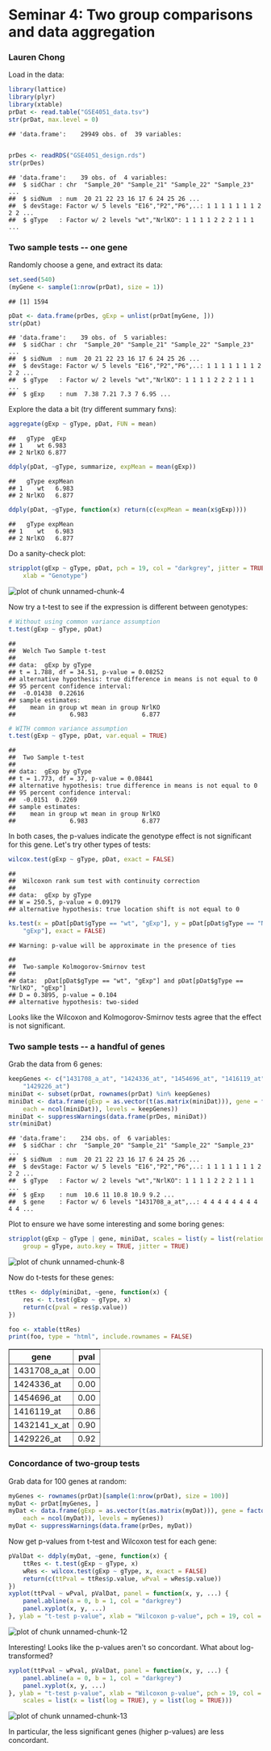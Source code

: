 Seminar 4: Two group comparisons and data aggregation
========================================================
### Lauren Chong

Load in the data:

```r
library(lattice)
library(plyr)
library(xtable)
prDat <- read.table("GSE4051_data.tsv")
str(prDat, max.level = 0)
```

```
## 'data.frame':	29949 obs. of  39 variables:
```

```r

prDes <- readRDS("GSE4051_design.rds")
str(prDes)
```

```
## 'data.frame':	39 obs. of  4 variables:
##  $ sidChar : chr  "Sample_20" "Sample_21" "Sample_22" "Sample_23" ...
##  $ sidNum  : num  20 21 22 23 16 17 6 24 25 26 ...
##  $ devStage: Factor w/ 5 levels "E16","P2","P6",..: 1 1 1 1 1 1 1 2 2 2 ...
##  $ gType   : Factor w/ 2 levels "wt","NrlKO": 1 1 1 1 2 2 2 1 1 1 ...
```


### Two sample tests -- one gene
Randomly choose a gene, and extract its data:

```r
set.seed(540)
(myGene <- sample(1:nrow(prDat), size = 1))
```

```
## [1] 1594
```

```r
pDat <- data.frame(prDes, gExp = unlist(prDat[myGene, ]))
str(pDat)
```

```
## 'data.frame':	39 obs. of  5 variables:
##  $ sidChar : chr  "Sample_20" "Sample_21" "Sample_22" "Sample_23" ...
##  $ sidNum  : num  20 21 22 23 16 17 6 24 25 26 ...
##  $ devStage: Factor w/ 5 levels "E16","P2","P6",..: 1 1 1 1 1 1 1 2 2 2 ...
##  $ gType   : Factor w/ 2 levels "wt","NrlKO": 1 1 1 1 2 2 2 1 1 1 ...
##  $ gExp    : num  7.38 7.21 7.3 7 6.95 ...
```


Explore the data a bit (try different summary fxns):

```r
aggregate(gExp ~ gType, pDat, FUN = mean)
```

```
##   gType  gExp
## 1    wt 6.983
## 2 NrlKO 6.877
```

```r
ddply(pDat, ~gType, summarize, expMean = mean(gExp))
```

```
##   gType expMean
## 1    wt   6.983
## 2 NrlKO   6.877
```

```r
ddply(pDat, ~gType, function(x) return(c(expMean = mean(x$gExp))))
```

```
##   gType expMean
## 1    wt   6.983
## 2 NrlKO   6.877
```


Do a sanity-check plot:

```r
stripplot(gExp ~ gType, pDat, pch = 19, col = "darkgrey", jitter = TRUE, ylab = "Expression", 
    xlab = "Genotype")
```

![plot of chunk unnamed-chunk-4](figure/unnamed-chunk-4.png) 


Now try a t-test to see if the expression is different between genotypes:

```r
# Without using common variance assumption
t.test(gExp ~ gType, pDat)
```

```
## 
## 	Welch Two Sample t-test
## 
## data:  gExp by gType
## t = 1.788, df = 34.51, p-value = 0.08252
## alternative hypothesis: true difference in means is not equal to 0
## 95 percent confidence interval:
##  -0.01438  0.22616
## sample estimates:
##    mean in group wt mean in group NrlKO 
##               6.983               6.877
```

```r
# WITH common variance assumption
t.test(gExp ~ gType, pDat, var.equal = TRUE)
```

```
## 
## 	Two Sample t-test
## 
## data:  gExp by gType
## t = 1.773, df = 37, p-value = 0.08441
## alternative hypothesis: true difference in means is not equal to 0
## 95 percent confidence interval:
##  -0.0151  0.2269
## sample estimates:
##    mean in group wt mean in group NrlKO 
##               6.983               6.877
```


In both cases, the p-values indicate the genotype effect is not significant for this gene. Let's try other types of tests:

```r
wilcox.test(gExp ~ gType, pDat, exact = FALSE)
```

```
## 
## 	Wilcoxon rank sum test with continuity correction
## 
## data:  gExp by gType
## W = 250.5, p-value = 0.09179
## alternative hypothesis: true location shift is not equal to 0
```

```r
ks.test(x = pDat[pDat$gType == "wt", "gExp"], y = pDat[pDat$gType == "NrlKO", 
    "gExp"], exact = FALSE)
```

```
## Warning: p-value will be approximate in the presence of ties
```

```
## 
## 	Two-sample Kolmogorov-Smirnov test
## 
## data:  pDat[pDat$gType == "wt", "gExp"] and pDat[pDat$gType == "NrlKO", "gExp"]
## D = 0.3895, p-value = 0.104
## alternative hypothesis: two-sided
```

Looks like the Wilcoxon and Kolmogorov-Smirnov tests agree that the effect is not significant.

### Two sample tests -- a handful of genes
Grab the data from 6 genes:

```r
keepGenes <- c("1431708_a_at", "1424336_at", "1454696_at", "1416119_at", "1432141_x_at", 
    "1429226_at")
miniDat <- subset(prDat, rownames(prDat) %in% keepGenes)
miniDat <- data.frame(gExp = as.vector(t(as.matrix(miniDat))), gene = factor(rep(rownames(miniDat), 
    each = ncol(miniDat)), levels = keepGenes))
miniDat <- suppressWarnings(data.frame(prDes, miniDat))
str(miniDat)
```

```
## 'data.frame':	234 obs. of  6 variables:
##  $ sidChar : chr  "Sample_20" "Sample_21" "Sample_22" "Sample_23" ...
##  $ sidNum  : num  20 21 22 23 16 17 6 24 25 26 ...
##  $ devStage: Factor w/ 5 levels "E16","P2","P6",..: 1 1 1 1 1 1 1 2 2 2 ...
##  $ gType   : Factor w/ 2 levels "wt","NrlKO": 1 1 1 1 2 2 2 1 1 1 ...
##  $ gExp    : num  10.6 11 10.8 10.9 9.2 ...
##  $ gene    : Factor w/ 6 levels "1431708_a_at",..: 4 4 4 4 4 4 4 4 4 4 ...
```


Plot to ensure we have some interesting and some boring genes:

```r
stripplot(gExp ~ gType | gene, miniDat, scales = list(y = list(relation = "free")), 
    group = gType, auto.key = TRUE, jitter = TRUE)
```

![plot of chunk unnamed-chunk-8](figure/unnamed-chunk-8.png) 


Now do t-tests for these genes:

```r
ttRes <- ddply(miniDat, ~gene, function(x) {
    res <- t.test(gExp ~ gType, x)
    return(c(pval = res$p.value))
})
```


```r
foo <- xtable(ttRes)
print(foo, type = "html", include.rownames = FALSE)
```

<!-- html table generated in R 3.0.2 by xtable 1.7-1 package -->
<!-- Thu Mar 06 15:37:03 2014 -->
<TABLE border=1>
<TR> <TH> gene </TH> <TH> pval </TH>  </TR>
  <TR> <TD> 1431708_a_at </TD> <TD align="right"> 0.00 </TD> </TR>
  <TR> <TD> 1424336_at </TD> <TD align="right"> 0.00 </TD> </TR>
  <TR> <TD> 1454696_at </TD> <TD align="right"> 0.00 </TD> </TR>
  <TR> <TD> 1416119_at </TD> <TD align="right"> 0.86 </TD> </TR>
  <TR> <TD> 1432141_x_at </TD> <TD align="right"> 0.90 </TD> </TR>
  <TR> <TD> 1429226_at </TD> <TD align="right"> 0.92 </TD> </TR>
   </TABLE>


### Concordance of two-group tests
Grab data for 100 genes at random:

```r
myGenes <- rownames(prDat)[sample(1:nrow(prDat), size = 100)]
myDat <- prDat[myGenes, ]
myDat <- data.frame(gExp = as.vector(t(as.matrix(myDat))), gene = factor(rep(myGenes, 
    each = ncol(myDat)), levels = myGenes))
myDat <- suppressWarnings(data.frame(prDes, myDat))
```


Now get p-values from t-test and Wilcoxon test for each gene:

```r
pValDat <- ddply(myDat, ~gene, function(x) {
    ttRes <- t.test(gExp ~ gType, x)
    wRes <- wilcox.test(gExp ~ gType, x, exact = FALSE)
    return(c(ttPval = ttRes$p.value, wPval = wRes$p.value))
})
xyplot(ttPval ~ wPval, pValDat, panel = function(x, y, ...) {
    panel.abline(a = 0, b = 1, col = "darkgrey")
    panel.xyplot(x, y, ...)
}, ylab = "t-test p-value", xlab = "Wilcoxon p-value", pch = 19, col = "black")
```

![plot of chunk unnamed-chunk-12](figure/unnamed-chunk-12.png) 


Interesting! Looks like the p-values aren't so concordant. What about log-transformed?

```r
xyplot(ttPval ~ wPval, pValDat, panel = function(x, y, ...) {
    panel.abline(a = 0, b = 1, col = "darkgrey")
    panel.xyplot(x, y, ...)
}, ylab = "t-test p-value", xlab = "Wilcoxon p-value", pch = 19, col = "black", 
    scales = list(x = list(log = TRUE), y = list(log = TRUE)))
```

![plot of chunk unnamed-chunk-13](figure/unnamed-chunk-13.png) 

In particular, the less significant genes (higher p-values) are less concordant.
